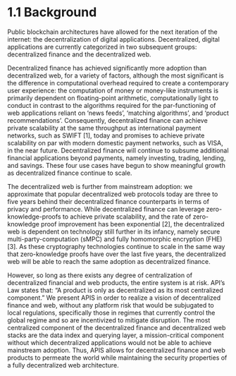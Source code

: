 # 1.1 Background

Public blockchain architectures have allowed for the next iteration of the internet: the decentralization of digital applications. Decentralized, digital applications are currently categorized in two subsequent groups: decentralized finance and the decentralized web.

Decentralized finance has achieved significantly more adoption than decentralized web, for a variety of factors, although the most significant is the difference in computational overhead required to create a contemporary user experience: the computation of money or money-like instruments is primarily dependent on floating-point arithmetic, computationally light to conduct in contrast to the algorithms required for the par-functioning of web applications reliant on ‘news feeds’, ‘matching algorithms’, and ‘product recommendations’. Consequently, decentralized finance can achieve private scalability at the same throughput as international payment networks, such as SWIFT \[1], today and promises to achieve private scalability on par with modern domestic payment networks, such as VISA, in the near future. Decentralized finance will continue to subsume additional financial applications beyond payments, namely investing, trading, lending, and savings. These four use cases have begun to show meaningful growth as decentralized finance continue to scale.



The decentralized web is further from mainstream adoption: we approximate that popular decentralized web protocols today are three to five years behind their decentralized finance counterparts in terms of privacy and performance. While decentralized finance can leverage zero-knowledge-proofs to achieve private scalability, and the rate of zero-knowledge proof improvement has been exponential \[2], the decentralized web is dependent on technology still further in its infancy, namely secure multi-party-computation (sMPC) and fully homomorphic encryption (FHE) \[3]. As these cryptography technologies continue to scale in the same way that zero-knowledge proofs have over the last five years, the decentralized web will be able to reach the same adoption as decentralized finance.



However, so long as there exists any degree of centralization of decentralized financial and web products, the entire system is at risk. API’s Law states that: “A product is only as decentralized as its most centralized component.” We present APIS in order to realize a vision of decentralized finance and web, without any platform risk that would be subjugated to local regulations, specifically those in regimes that currently control the global regime and so are incentivized to mitigate disruption. The most centralized component of the decentralized finance and decentralized web stacks are the data index and querying layer, a mission-critical component without which decentralized applications would not be able to achieve mainstream adoption. Thus, APIS allows for decentralized finance and web products to permeate the world while maintaining the security properties of a fully decentralized web architecture.
